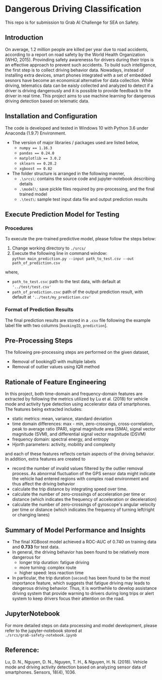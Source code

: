 # Dangerous Driving Classification

This repo is for submission to Grab AI Challenge for SEA on Safety.

## Introduction
On average, 1.2 million people are killed per year due to road accidents, according to a report on road safety by the World Health Organization (WHO, 2015). Provinding safety awarenesss for drivers during their trips is an effective approach to prevent such accidents. To build such intelligence, the first step is to collect driving behavior data. Nowadays, instead of installing extra devices, smart phones integrated with a set of embedded sesnors have become an economical alternative for data collection. While driving, telematics data can be eaisly collected and analyzed to detect if a driver is driving dangerously and it is possible to provide feedback to the driver in real time. This project aims to use machine learning for dangerous driving detection based on telematic data.

## Installation and Configuration
The code is developed and tested in Windows 10 with Python 3.6 under Anaconda (1.9.7) Environment. 
* The version of major libraries / packages used are listed below,
  - `numpy == 1.16.3`
  - `pandas == 0.24.0`
  - `matplotlib == 3.0.2`
  - `sklearn == 0.20.2`
  - `xgboost == 0.82`
* The folder structure is arranged in the following manner,
  - `.\srcs\`: contains the source code and jupyter-notebook describing details
  - `.\model\`: save pickle files required by pre-processing, and the final trained model
  - `.\test\`: sample test input data file and output prediction results


## Execute Prediction Model for Testing
### Procedures
To execute the pre-trained predictive model, please follow the steps below:  
1. Change working directory to `./srcs/`
2. Execute the following line in command window: <br>
`python main_prediction.py --input path_to_test.csv --out path_of_prediction.csv` 

where, 
* `path_to_test.csv`: path to the test data, with default at `'../test/test.csv'`
* `path_of_prediction.csv`: path of the output prediction result, with default at `'../test/my_prediction.csv'` 

### Format of Prediction Results
The final prediction results are stored in a `.csv` file following the example label file with two columns [`bookingID`, `prediction`].


## Pre-Processing Steps
The following pre-processing steps are performed on the given dataset,
* Removal of bookingID with multiple labels
* Removal of outlier values using IQR method 

## Rationale of Feature Engineering
In this project, both time-domain and frequency-domain features are extracted by following the metrics utilized by Lu et al. (2018) for vehicle mode and activity type detection using accelerator data of smartphones. The features being extracted includes:
* static metrics: mean, variance, standard deviation
* time domain differences: max - min, zero-crossings, cross-correlation, peak to average ratio (PAR), signal magnitude area  (SMA), signal vector magnitude (SVM), and differential signal vector magnitude (DSVM)
* frequency domain: spectral energy, and entropy
* Hjorth parameters: activity, mobility and complexity

and each of these features reflects certain aspects of the driving behavior. In addition, extra features are created to
* record the number of invalid values filtered by the outlier removal process. As abnormal fluctuation of the GPS sensor data might indicate the vehicle had entered regions with complex road environment and thus affect the driving behavior
* calculate the trip distance by integrating speed over time.
* calculate the number of zero-crossings of acceleration per time or distance (which indicates the frequency of acceleration or deceleration)
* calculate the number of zero-crossings of gyroscope's angular velocity per time or distance (which indicates the frequency of turning left/right or changing lanes)

## Summary of Model Performance and Insights
* The final XGBoost model achieved a ROC-AUC of 0.740 on training data and **0.733** for test data. 
* In general, the driving behavior has been found to be relatively more dangerous for 
    - longer trip duration: fatigue driving
    - more turning: complex route
    - higher speed: less reaction time
* In particular, the trip duration (`second`) has been found to be the most importance feature, which suggests that fatigue driving may leads to dangerous driving behavior. Thus, it is worthwhile to develop assistance driving system that provide warning to drivers during long trips or alert system to keep drivers focus their attention on the road.  

## JupyterNotebook
For more detailed steps on data processing and model development, please refer to the jupyter-notebook stored at <br> 
`./srcs/grab-safety-notebook.ipynb`

## Reference: 
Lu, D. N., Nguyen, D. N., Nguyen, T. H., & Nguyen, H. N. (2018). Vehicle mode and driving activity detection based on analyzing sensor data of smartphones. Sensors, 18(4), 1036.